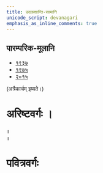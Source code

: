```yaml
---
title: उदकशान्ति-सामानि 
unicode_script: devanagari  
emphasis_as_inline_comments: true
---   
```


## पारम्परिक-मूलानि

- [१९३७](https://archive.org/stream/sAmaveda-jaiminIya-paravastu-paramparA-docs/sAmaveda-paravastu-1937#page/n12/mode/1up)
- [१९७५](https://archive.org/stream/sAmaveda-jaiminIya-paravastu-paramparA-docs/sAmaveda-paravastu-1975#page/n13/mode/2up)
- [२०१५](https://archive.org/stream/sAmaveda-jaiminIya-paravastu-paramparA-docs/AASHEERVACHANA%20SAAMAANI#mode/1up)


<div class="js_include" url="../../worlds/paravastu-saama/sadasaspatim.md"  newLevelForH1="2" includeTitle="true"> </div>  
<div class="js_include" url="../../indra/paravastu-saama/nAnadam.md"  newLevelForH1="2" includeTitle="true"> </div>  
<div class="js_include" url="../../worlds/paravastu-saama/brahma-jajJNAnam.md"  newLevelForH1="2" includeTitle="true"> </div>  
<div class="js_include" url="../../Aditya/paravastu-saama/vyAhRti-sAmAni.md"  newLevelForH1="2" includeTitle="true"> </div>  
<div class="js_include" url="../../Aditya/paravastu-saama/varuNa-sUktam.md"  newLevelForH1="2" includeTitle="true"> </div>  

(अत्रैकार्चम् इष्यते।)  
<div class="js_include" url="../../indra/paravastu-saama/rathantaram.md"  newLevelForH1="2" includeTitle="true"> </div>  
<div class="js_include" url="../../agni/paravastu-saama/agne-raxa.md"  newLevelForH1="2" includeTitle="true"> </div>  
<div class="js_include" url="../../agni/paravastu-saama/A-vo-rAjAnam.md"  newLevelForH1="2" includeTitle="true"> </div>  
<div class="js_include" url="../../indra/paravastu-saama/vishvato-dAvan.md"  newLevelForH1="2" includeTitle="true"> </div>  
<div class="js_include" url="../../agni/paravastu-saama/mUrdhAnam-divaH.md"  newLevelForH1="2" includeTitle="true"> </div>  
<div class="js_include" url="../../agni/paravastu-saama/vAravantIyam.md"  newLevelForH1="2" includeTitle="true"> </div>  
<div class="js_include" url="../../soma/paravastu-saama/yauktAshvam.md"  newLevelForH1="2" includeTitle="true"> </div>  
<div class="js_include" url="../../soma/paravastu-saama/abhi-priyANi-pavate.md"  newLevelForH1="2" includeTitle="true"> </div>  
<div class="js_include" url="../../indra/paravastu-saama/gauShUktam.md"  newLevelForH1="2" includeTitle="true"> </div>  
<div class="js_include" url="../../indra/paravastu-saama/Ashva-sUktam.md"  newLevelForH1="2" includeTitle="true"> </div>  

<div class="js_include" url="../../rudra/paravastu-saama/ka-IM-vyaktAH.md"  newLevelForH1="2" includeTitle="true"> </div> 

<div class="js_include" url="../../agni/paravastu-saama/jarAbodha.md"  newLevelForH1="2" includeTitle="true"> </div>  

<div class="js_include" url="../../indra/paravastu-saama/shrAyantIyam.md"  newLevelForH1="2" includeTitle="true"> </div> 

<div class="js_include" url="../../soma/paravastu-saama/sakhAya-A-ni-ShIdata.md"  newLevelForH1="2" includeTitle="true"> </div> 

<div class="js_include" url="../../indra/paravastu-saama/vAmadevyam.md"  newLevelForH1="2" includeTitle="true"> </div> 

# अरिष्टवर्गः ।
<div class="js_include" url="../../agni/paravastu-saama/abodhyagniH.md"  newLevelForH1="2" includeTitle="true"> </div>  

<div class="js_include" url="../../Aditya/paravastu-saama/mahi-trINAm.md"  newLevelForH1="2" includeTitle="true"> </div>
 
<div class="js_include" url="../../indra/paravastu-saama/tvAvataH.md"  newLevelForH1="2" includeTitle="true"> </div> 
 
<div class="js_include" url="../../indra/paravastu-saama/indran-naro-grAma-geyam.md"  newLevelForH1="2" includeTitle="true"> </div>

<div class="js_include" url="../../misc-devas/paravastu-saama/tyamU-Shu.md"  newLevelForH1="2" includeTitle="true"> </div> 

<div class="js_include" url="../../indra/paravastu-saama/trAtAram-indram.md"  newLevelForH1="2" includeTitle="true"> </div>

 
<div class="js_include" url="../../soma/paravastu-saama/AdIShAdiyyam.md"  newLevelForH1="2" includeTitle="true"> </div> ॥
 
<div class="js_include" url="../../soma/paravastu-saama/dIrgham.md"  newLevelForH1="2" includeTitle="true"> </div> ॥

<div class="js_include" url="../../Aditya/paravastu-saama/varuNa-pAsham.md"  newLevelForH1="2" includeTitle="true"> </div> 

<div class="js_include" url="../../agni/paravastu-saama/agnir-mUrdhA.md"  newLevelForH1="2" includeTitle="true"> </div> 

<div class="js_include" url="../../agni/paravastu-saama/agna-AyUMShi.md"  newLevelForH1="2" includeTitle="true"> </div> 


# पवित्रवर्गः

<div class="js_include" url="../../jala/Rk/Apo-hi-ShThA.md"  newLevelForH1="2" includeTitle="true"> </div> 

<div class="js_include" url="../../soma/paravastu-saama/tarat-sa-mandI.md"  newLevelForH1="2" includeTitle="true"> </div> 

<div class="js_include" url="../../soma/Rk/yaH-pAvamAnIH.md"  newLevelForH1="2" includeTitle="true"> </div> 

<div class="js_include" url="../../indra/paravastu-saama/eto-nvindram.md"  newLevelForH1="2" includeTitle="true"> </div> 

<div class="js_include" url="../../misc-devas/paravastu-saama/somaM-rAjAnam.md"  newLevelForH1="2" includeTitle="true"> </div> 

<div class="js_include" url="../../indra/paravastu-saama/yata-indra.md"  newLevelForH1="2" includeTitle="true"> </div> 

<div class="js_include" url="../../worlds/paravastu-saama/brahma-jajJNAnam.md"  newLevelForH1="2" includeTitle="true"> </div> 

<div class="js_include" url="../../worlds/paravastu-saama/pavitran-te.md"  newLevelForH1="2" includeTitle="true"> </div> 
 

<div class="js_include" url="../../agni/paravastu-saama/agna-AyAhi.md"  newLevelForH1="2" includeTitle="true"> </div> 

<div class="js_include" url="../../indra/paravastu-saama/tan-te-madam.md"  newLevelForH1="2" includeTitle="true"> </div> 

<div class="js_include" url="../../agni/paravastu-saama/IDiShva.md"  newLevelForH1="2" includeTitle="true"> </div> 

<div class="js_include" url="../../agni/paravastu-saama/yadvA.md"  newLevelForH1="2" includeTitle="true"> </div> 

<div class="js_include" url="../../agni/paravastu-saama/sanAd-agne.md"  newLevelForH1="2" includeTitle="true"> </div>

<div class="js_include" url="../../agni/paravastu-saama/tvam-agne-vasUn.md"  newLevelForH1="2" includeTitle="true"> </div>

<div class="js_include" url="../../worlds/paravastu-saama/praitu-brahmaNas-patiH.md"  newLevelForH1="2" includeTitle="true"> </div>

<div class="js_include" url="../../viShNu/paravastu-saama/idaM-viShNur-vAravantIyam.md"  newLevelForH1="2" includeTitle="true"> </div>

<div class="js_include" url="../../agni/paravastu-saama/agniM-hotAram.md"  newLevelForH1="2" includeTitle="true"> </div>

<div class="js_include" url="../../viShNu/paravastu-saama/idaM-viShNur-ekarcham.md"  newLevelForH1="2" includeTitle="true"> </div>

<div class="js_include" url="../../agni/paravastu-saama/pRxasya-vRShNo.md"  newLevelForH1="2" includeTitle="true"> </div>

<div class="js_include" url="../../soma/paravastu-saama/pra-kAvyam.md"  newLevelForH1="2" includeTitle="true"> </div>

<div class="js_include" url="../../viShNu/paravastu-saama/sahasra-shIrShA.md"  newLevelForH1="2" includeTitle="true"> </div>

<div class="js_include" url="../../indra/paravastu-saama/vAmadevyam-asmin.md"  newLevelForH1="2" includeTitle="true"> </div>

<div class="js_include" url="../../rudra/paravastu-saama/niyutvAn-vAyo.md"  newLevelForH1="2" includeTitle="true"> </div>

<div class="js_include" url="../../worlds/paravastu-saama/atrAha-goH.md"  newLevelForH1="2" includeTitle="true"> </div>

<div class="js_include" url="../../misc-devas/paravastu-saama/setUMs-tara.md"  newLevelForH1="2" includeTitle="true"> </div> 


